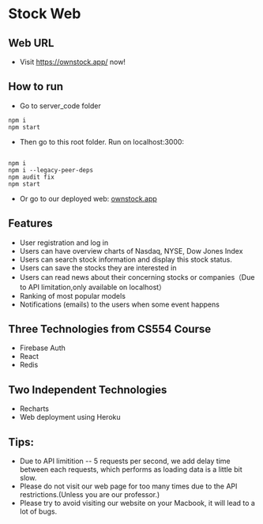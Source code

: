 # Stock Web

## Web URL
- Visit https://ownstock.app/ now!

## How to run
- Go to server_code folder
```
npm i
npm start
```
- Then go to this root folder. Run on localhost:3000:
```

npm i
npm i --legacy-peer-deps
npm audit fix
npm start
```
- Or go to our deployed web: [ownstock.app](http://ownstock.app)

## Features
- User registration and log in
- Users can have overview charts of Nasdaq, NYSE, Dow Jones Index
- Users can search stock information and display this stock status.
- Users can save the stocks they are interested in 
- Users can read news about their concerning stocks or companies（Due to API limitation,only available on localhost）
- Ranking of most popular models 
- Notifications (emails) to the users when some event happens
## Three Technologies from CS554 Course
- Firebase Auth
- React
- Redis
## Two Independent Technologies
- Recharts
- Web deployment using Heroku 

## Tips:
- Due to API limitition -- 5 requests per second, we add delay time between each requests, which performs as loading data is a little bit slow.
- Please do not visit our web page for too many times due to the API restrictions.(Unless you are our professor.)
- Please try to avoid visiting our website on your Macbook, it will lead to a lot of bugs.
